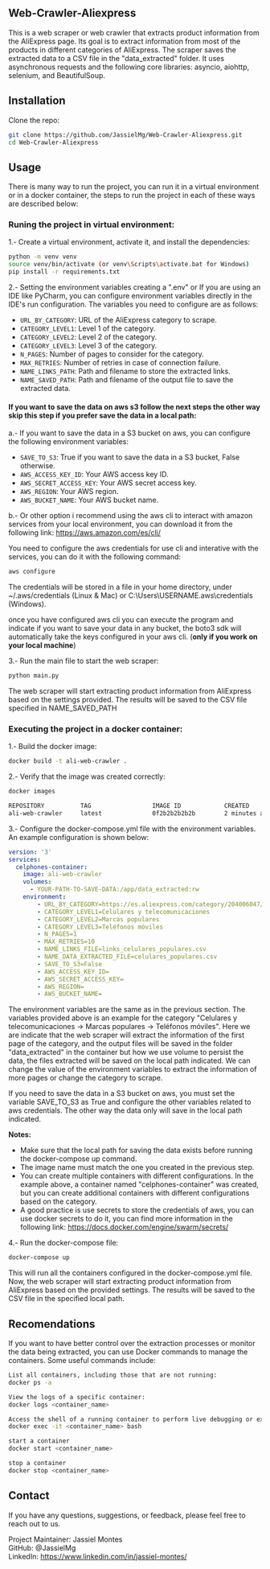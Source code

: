 ## Web-Crawler-Aliexpress

 This is a web scraper or web crawler that extracts product information from the AliExpress page. Its goal is to extract information from most of the products in different categories of AliExpress. The scraper saves the extracted data to a CSV file in the "data_extracted" folder. It uses asynchronous requests and the following core libraries: asyncio, aiohttp, selenium, and BeautifulSoup.
 
## Installation

Clone the repo:
```bash
git clone https://github.com/JassielMg/Web-Crawler-Aliexpress.git
cd Web-Crawler-Aliexpress
```

## Usage

There is many way to run the project, you can run it in a virtual environment or in a docker container, the steps to run the project in each of these ways are described below:

### Runing the project in virtual environment:

1.- Create a virtual environment, activate it, and install the dependencies:
```bash
python -m venv venv
source venv/bin/activate (or venv\Scripts\activate.bat for Windows)
pip install -r requirements.txt
```

2.- Setting the environment variables creating a ".env" or If you are using an IDE like PyCharm, you can configure environment variables directly in the IDE's run configuration.
The variables you need to configure are as follows:

- `URL_BY_CATEGORY`: URL of the AliExpress category to scrape.
- `CATEGORY_LEVEL1`: Level 1 of the category.
- `CATEGORY_LEVEL2`: Level 2 of the category.
- `CATEGORY_LEVEL3`: Level 3 of the category.
- `N_PAGES`: Number of pages to consider for the category.
- `MAX_RETRIES`: Number of retries in case of connection failure.
- `NAME_LINKS_PATH`: Path and filename to store the extracted links.
- `NAME_SAVED_PATH`: Path and filename of the output file to save the extracted data.


#### If you want to save the data on aws s3 follow the next steps the other way skip this step if you prefer save the data in a local path:

a.- If you want to save the data in a S3 bucket on aws, you can configure the following environment variables:
- `SAVE_TO_S3`: True if you want to save the data in a S3 bucket, False otherwise.
- `AWS_ACCESS_KEY_ID`: Your AWS access key ID.
- `AWS_SECRET_ACCESS_KEY`: Your AWS secret access key.
- `AWS_REGION`: Your AWS region.
- `AWS_BUCKET_NAME`: Your AWS bucket name.


b.- Or other option i recommend using the aws cli to interact with amazon services from your local environment, you can download it from the following link:
https://aws.amazon.com/es/cli/

You need to configure the aws credentials for use cli and interative with the services, you can do it with the following command:
```bash
aws configure
```
The credentials will be stored in a file in your home directory, under ~/.aws/credentials (Linux & Mac) or C:\Users\USERNAME\.aws\credentials (Windows).

once you have configured aws cli you can execute the program and indicate if you want to save your data in any bucket, the boto3 sdk will automatically take the keys configured in your aws cli. (**only if you work on your local machine**)


3.- Run the main file to start the web scraper:

```bash
python main.py
```
The web scraper will start extracting product information from AliExpress based on the settings provided. The results will be saved to the CSV file specified in NAME_SAVED_PATH

### Executing the project in a docker container:

1.- Build the docker image:
```bash
docker build -t ali-web-crawler .
```
2.- Verify that the image was created correctly:
```bash
docker images

REPOSITORY          TAG                 IMAGE ID            CREATED             SIZE
ali-web-crawler     latest              0f2b2b2b2b2b        2 minutes ago       1.01GB
```
3.- Configure the docker-compose.yml file with the environment variables. An example configuration is shown below:
```yaml
version: '3'
services:
  celphones-container:
    image: ali-web-crawler
    volumes:
      - YOUR-PATH-TO-SAVE-DATA:/app/data_extracted:rw
    environment:
        - URL_BY_CATEGORY=https://es.aliexpress.com/category/204006047/cellphones.html?category_redirect=1&spm=a2g0o.productlist.103.9.7a771f04VEePhG&CatId=204006047&trafficChannel=main&isCategoryBrowse=true&g=y&page=%s
        - CATEGORY_LEVEL1=Celulares y telecomunicaciones
        - CATEGORY_LEVEL2=Marcas populares
        - CATEGORY_LEVEL3=Teléfonos móviles
        - N_PAGES=1
        - MAX_RETRIES=10
        - NAME_LINKS_FILE=links_celulares_populares.csv
        - NAME_DATA_EXTRACTED_FILE=celulares_populares.csv 
        - SAVE_TO_S3=False 
        - AWS_ACCESS_KEY_ID=
        - AWS_SECRET_ACCESS_KEY=
        - AWS_REGION=
        - AWS_BUCKET_NAME=

```
The environment variables are the same as in the previous section. The variables provided above is an example for the category "Celulares y telecomunicaciones -> Marcas populares -> Teléfonos móviles". Here we are indicate that the web scraper will extract the information of the first page of the category, and the output files will be saved in the folder "data_extracted" in the container but how we use volume to persist the data, the files extracted will be saved on the local path indicated. We can change the value of the environment variables to extract the information of more pages or change the category to scrape.

If you need to save the data in a S3 bucket on aws, you must set the variable SAVE_TO_S3 as True and configure the other variables related to aws credentials. The other way the data only will save in the local path indicated.

**Notes:**
* Make sure that the local path for saving the data exists before running the docker-compose up command.
* The image name must match the one you created in the previous step.
* You can create multiple containers with different configurations. In the example above, a container named "celphones-container" was created, but you can create additional containers with different configurations based on the category.
* A good practice is use secrets to store the credentials of aws, you can use docker secrets to do it, you can find more information in the following link: https://docs.docker.com/engine/swarm/secrets/

4.- Run the docker-compose file:
```bash 
docker-compose up
```
This will run all the containers configured in the docker-compose.yml file. Now, the web scraper will start extracting product information from AliExpress based on the provided settings. The results will be saved to the CSV file in the specified local path.

## Recomendations
If you want to have better control over the extraction processes or monitor the data being extracted, you can use Docker commands to manage the containers. Some useful commands include:
```bash
List all containers, including those that are not running:
docker ps -a 
```

```bash
View the logs of a specific container:
docker logs <container_name>
```

```bash
Access the shell of a running container to perform live debugging or execute commands:
docker exec -it <container_name> bash
```

```bash
start a container
docker start <container_name>
```
```bash
stop a container
docker stop <container_name>
```

## Contact
If you have any questions, suggestions, or feedback, please feel free to reach out to us.

Project Maintainer: Jassiel Montes \
GitHub: @JassielMg \
LinkedIn: https://www.linkedin.com/in/jassiel-montes/